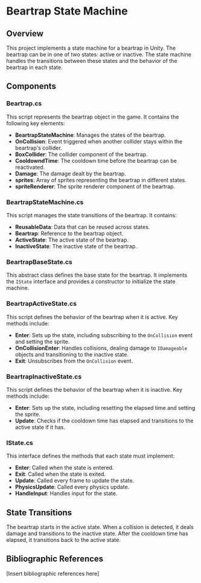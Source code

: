 # Beartrap State Machine

## Overview

This project implements a state machine for a beartrap in Unity. The beartrap can be in one of two states: active or inactive. The state machine handles the transitions between these states and the behavior of the beartrap in each state.

## Components

### Beartrap.cs

This script represents the beartrap object in the game. It contains the following key elements:
- **BeartrapStateMachine**: Manages the states of the beartrap.
- **OnCollision**: Event triggered when another collider stays within the beartrap's collider.
- **BoxCollider**: The collider component of the beartrap.
- **CooldowndTime**: The cooldown time before the beartrap can be reactivated.
- **Damage**: The damage dealt by the beartrap.
- **sprites**: Array of sprites representing the beartrap in different states.
- **spriteRenderer**: The sprite renderer component of the beartrap.

### BeartrapStateMachine.cs

This script manages the state transitions of the beartrap. It contains:
- **ReusableData**: Data that can be reused across states.
- **Beartrap**: Reference to the beartrap object.
- **ActiveState**: The active state of the beartrap.
- **InactiveState**: The inactive state of the beartrap.

### BeartrapBaseState.cs

This abstract class defines the base state for the beartrap. It implements the `IState` interface and provides a constructor to initialize the state machine.

### BeartrapActiveState.cs

This script defines the behavior of the beartrap when it is active. Key methods include:
- **Enter**: Sets up the state, including subscribing to the `OnCollision` event and setting the sprite.
- **OnCollisionEnter**: Handles collisions, dealing damage to `IDamageable` objects and transitioning to the inactive state.
- **Exit**: Unsubscribes from the `OnCollision` event.

### BeartrapInactiveState.cs

This script defines the behavior of the beartrap when it is inactive. Key methods include:
- **Enter**: Sets up the state, including resetting the elapsed time and setting the sprite.
- **Update**: Checks if the cooldown time has elapsed and transitions to the active state if it has.

### IState.cs

This interface defines the methods that each state must implement:
- **Enter**: Called when the state is entered.
- **Exit**: Called when the state is exited.
- **Update**: Called every frame to update the state.
- **PhysicsUpdate**: Called every physics update.
- **HandleInput**: Handles input for the state.

## State Transitions

The beartrap starts in the active state. When a collision is detected, it deals damage and transitions to the inactive state. After the cooldown time has elapsed, it transitions back to the active state.

## Bibliographic References

[Insert bibliographic references here]

